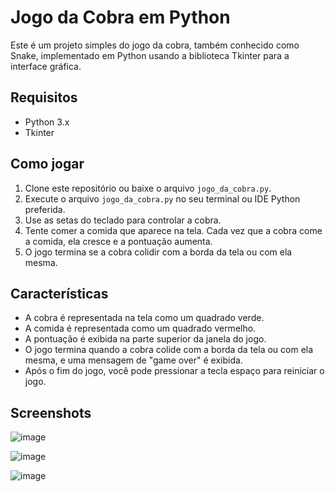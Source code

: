 # Jogo da Cobra em Python

Este é um projeto simples do jogo da cobra, também conhecido como Snake, implementado em Python usando a biblioteca Tkinter para a interface gráfica.

## Requisitos

- Python 3.x
- Tkinter

## Como jogar

1. Clone este repositório ou baixe o arquivo `jogo_da_cobra.py`.
2. Execute o arquivo `jogo_da_cobra.py` no seu terminal ou IDE Python preferida.
3. Use as setas do teclado para controlar a cobra.
4. Tente comer a comida que aparece na tela. Cada vez que a cobra come a comida, ela cresce e a pontuação aumenta.
5. O jogo termina se a cobra colidir com a borda da tela ou com ela mesma.

## Características

- A cobra é representada na tela como um quadrado verde.
- A comida é representada como um quadrado vermelho.
- A pontuação é exibida na parte superior da janela do jogo.
- O jogo termina quando a cobra colide com a borda da tela ou com ela mesma, e uma mensagem de "game over" é exibida.
- Após o fim do jogo, você pode pressionar a tecla espaço para reiniciar o jogo.

## Screenshots

![image](https://github.com/dasilvabonfim/Jogo-da-cobra/assets/112987011/84b49b8b-4e41-40e7-8123-01bb7e1ac25a)

![image](https://github.com/dasilvabonfim/Jogo-da-cobra/assets/112987011/6f7b16cc-4e8e-4685-b060-245f348ef88b)

![image](https://github.com/dasilvabonfim/Jogo-da-cobra/assets/112987011/7a69bd71-e3b6-4110-bacb-7ea1f14cbff3)



